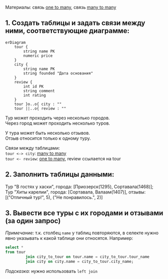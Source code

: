 ﻿Материалы: связь [one to many](https://gitlab.com/golodnyuk.iv/db_2022/-/blob/main/%D0%9C%D0%B0%D1%82%D0%B5%D1%80%D0%B8%D0%B0%D0%BB%D1%8B%20%D0%BF%D0%BE%20%D0%BA%D1%83%D1%80%D1%81%D1%83/01.%20%D0%A1%D0%B2%D1%8F%D0%B7%D1%8C%20one%20to%20many.md), связь [many to many](https://gitlab.com/golodnyuk.iv/db_2022/-/blob/main/%D0%9C%D0%B0%D1%82%D0%B5%D1%80%D0%B8%D0%B0%D0%BB%D1%8B%20%D0%BF%D0%BE%20%D0%BA%D1%83%D1%80%D1%81%D1%83/03.%20%D0%A1%D0%B2%D1%8F%D0%B7%D1%8C%20many%20to%20many.md)

## 1. Создать таблицы и задать связи между ними, соответствующие диаграмме:

```mermaid
erDiagram
    tour {
        string name PK
        numeric price
    }
    city {
        string name PK
        string founded "Дата основания"
    }
    review {
        int id PK
        string comment
        int rating
    }
    tour }o..o{ city : ""
    tour ||..o{ review : ""
```

Тур может проходить через несколько городов.\
Через город может проходить несколько туров.

У тура может быть несколько отзывов.\
Отзыв относится только к одному туру.

Связи между таблицами:\
`tour <-> city`: [many to many](https://gitlab.com/golodnyuk.iv/db_2022/-/blob/main/%D0%9C%D0%B0%D1%82%D0%B5%D1%80%D0%B8%D0%B0%D0%BB%D1%8B%20%D0%BF%D0%BE%20%D0%BA%D1%83%D1%80%D1%81%D1%83/01.%20%D0%A1%D0%B2%D1%8F%D0%B7%D1%8C%20one%20to%20many.md) \
`tour <- review`: [one to many](https://gitlab.com/golodnyuk.iv/db_2022/-/blob/main/%D0%9C%D0%B0%D1%82%D0%B5%D1%80%D0%B8%D0%B0%D0%BB%D1%8B%20%D0%BF%D0%BE%20%D0%BA%D1%83%D1%80%D1%81%D1%83/01.%20%D0%A1%D0%B2%D1%8F%D0%B7%D1%8C%20one%20to%20many.md), review ссылается на tour

## 2. Заполнить таблицы данными:
Тур "В гостях у хаски", города: [Приозерск(1295), Сортавала(1468)];\
Тур "Хиты карелии", города: [Сортавала, Валаам(1407)], отзывы: [("Отличный тур!", 5), ("Не понравилось.", 2)]

## 3. Вывести все туры с их городами и отзывами (за один запрос)
*Примечание:* т.к. столбец `name` у таблиц повторяются, в селекте нужно явно указывать к какой таблице они относятся. Например:
```sql
select *
from tour
         join city_to_tour on tour.name = city_to_tour.tour_name
         join city on city.name = city_to_tour.city_name;
```
*Подсказка:* нужно использовать `left join`